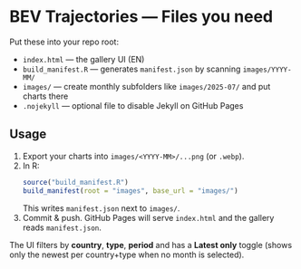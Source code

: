 # BEV Trajectories — Files you need

Put these into your repo root:

- `index.html` — the gallery UI (EN)
- `build_manifest.R` — generates `manifest.json` by scanning `images/YYYY-MM/`
- `images/` — create monthly subfolders like `images/2025-07/` and put charts there
- `.nojekyll` — optional file to disable Jekyll on GitHub Pages

## Usage
1) Export your charts into `images/<YYYY-MM>/...png` (or `.webp`).
2) In R:
   ```r
   source("build_manifest.R")
   build_manifest(root = "images", base_url = "images/")
   ```
   This writes `manifest.json` next to `images/`.
3) Commit & push. GitHub Pages will serve `index.html` and the gallery reads `manifest.json`.

The UI filters by **country**, **type**, **period** and has a **Latest only** toggle (shows only the newest per country+type when no month is selected).
